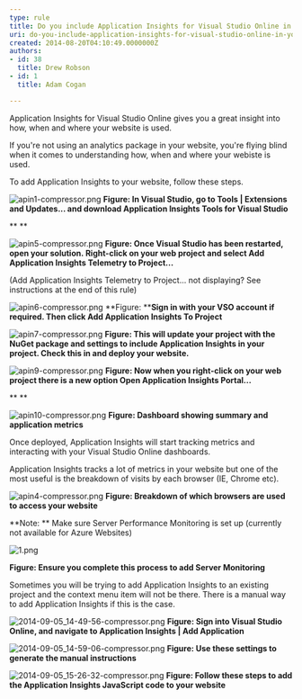 ```yaml
---
type: rule
title: Do you include Application Insights for Visual Studio Online in your website?
uri: do-you-include-application-insights-for-visual-studio-online-in-your-website
created: 2014-08-20T04:10:49.0000000Z
authors:
- id: 38
  title: Drew Robson
- id: 1
  title: Adam Cogan

---
```


 ​​​​​​​​​​Application Insights for Visual Studio Online gives you a great insight into how, when and where your website is used. 
​

If you're not using an analytics package in your website, you're flying blind when it comes to understanding how, when and where your webiste is used.

To add Application Insights to your website, follow these steps.

![apin1-compressor.png](/PublishingImages/apin1-compressor.png)
**Figure: In Visual Studio, go to Tools | Extensions and Updates... and download Application Insights Tools for Visual Studio**

**
**

![apin5-compressor.png](/PublishingImages/apin5-compressor.png)
**Figure: Once Visual Studio has been restarted, open your solution. Right-click on your web project and select Add Application Insights Telemetry to Project...**

(Add Application Insights Telemetry to Project... not displaying? See instructions at the end of this rule)

![apin6-compressor.png](/PublishingImages/apin6-compressor.png)
**Figure: ****Sign in with your VSO account if required. Then click Add Application Insights To Project**



![apin7-compressor.png](/PublishingImages/apin7-compressor.png)
**Figure: This will update your project with the NuGet package and settings to include Application Insights in your project. Check this in and deploy your website.**



​![apin9-compressor.png](/PublishingImages/apin9-compressor.png)
**Figure: Now when you right-click on your web project there is a new option Open Application Insights Portal...**

**
**

![apin10-compressor.png](/PublishingImages/apin10-compressor.png)
**Figure: Dashboard showing summary and application metrics​**



Once deployed, Application Insights will start tracking metrics and interacting with your Visual Studio Online dashboards.

Application Insights tracks a lot of metrics in your website but one of the most useful is the breakdown of visits by each browser (IE, Chrome etc).

![apin4-compressor.png](/PublishingImages/apin4-compressor.png)
**Figure: Breakdown of which browsers are used to access your website**

**Note: ** Make sure Server Performance Monitoring is set up (currently not available for Azure Websites)

![1.png](/PublishingImages/1.png)

**Figure: Ensure you complete this process to add Server Monitoring**

Sometimes you will be trying to add Application Insights to an existing project and the context menu item will not be there. There is a manual way to add Application Insights if this is the case.

![2014-09-05_14-49-56-compressor.png](/PublishingImages/2014-09-05_14-49-56-compressor.png)
**Figure: Sign into Visual Studio Online, and navigate to Application Insights | Add Application**



![2014-09-05_14-59-06-compressor.png](/PublishingImages/2014-09-05_14-59-06-compressor.png)
**Figure: Use these settings to generate the manual instructions**



![2014-09-05_15-26-32-compressor.png](/PublishingImages/2014-09-05_15-26-32-compressor.png)
**Figure: Follow these steps to add the Application Insights JavaScript code to your website**



